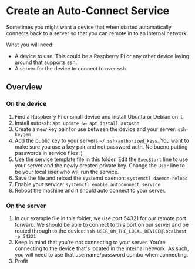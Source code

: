 # Create an Auto-Connect Service

Sometimes you might want a device that when started automatically connects back to a server so that you can remote in to an internal network.

What you will need:
- A device to use. This could be a Raspberry Pi or any other device laying around that supports ssh.
- A server for the device to connect to over ssh.

## Overview
### On the device

1. Find a Raspberry Pi or small device and install Ubuntu or Debian on it.
2. Install autossh: `apt update && apt install autoshh`
3. Create a new key pair for use between the device and your server: `ssh-keygen`
4. Add the public key to your servers `~/.ssh/authorized_keys`. You want to make sure you use a key pair and not password auth. No bueno putting passwords in service files :)
5. Use the service template file in this folder. Edit the `ExecStart` line to use your server and the newly created private key. Change the `User` line to be your local user who will run the service.
6. Save the file and reload the systemd daemon: `systemctl daemon-reload`
7. Enable your service: `systemctl enable autoconnect.service`
8. Reboot the machine and it should auto connect to your server.


### On the server

1. In our example file in this folder, we use port 54321 for our remote port forward. We should be able to connect to this port on our server and be routed through to the device: `ssh USER_ON_THE_LOCAL_DEVICE@localhost -p 54321`
2. Keep in mind that you're not connecting to your server. You're connecting to the device that's located in the internal network. As such, you will need to use that username/password combo when connecting.
3. Profit

